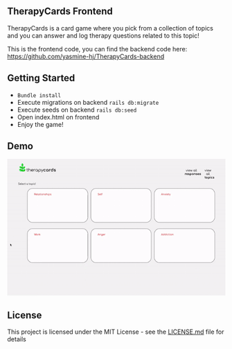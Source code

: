 ## TherapyCards Frontend

TherapyCards is a card game where you pick from a collection of topics and you can answer and log therapy questions related to this topic!

This is the frontend code, you can find the backend code here: https://github.com/yasmine-hj/TherapyCards-backend

## Getting Started

* ```Bundle install```
* Execute migrations on backend ```rails db:migrate```
* Execute seeds on backend ```rails db:seed```
* Open index.html on frontend
* Enjoy the game!

## Demo
![demo](demo/demo.gif)

## License

This project is licensed under the MIT License - see the [LICENSE.md](LICENSE.md) file for details